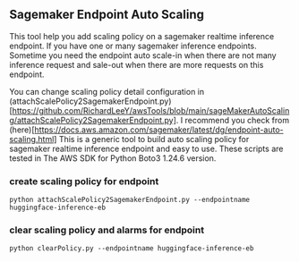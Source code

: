 ## Sagemaker Endpoint Auto Scaling

This tool help you add scaling policy on a sagemaker realtime inference endpoint. If you have one or many sagemaker inference endpoints. Sometime you need the endpoint  auto scale-in when there are not many inference request and sale-out when there are more requests on this endpoint.

You can change scaling policy detail configuration in (attachScalePolicy2SagemakerEndpoint.py)[https://github.com/RichardLeeY/awsTools/blob/main/sageMakerAutoScaling/attachScalePolicy2SagemakerEndpoint.py]. I recommend you check from (here)[https://docs.aws.amazon.com/sagemaker/latest/dg/endpoint-auto-scaling.html]
This is a generic tool to build auto scaling policy for sagemaker realtime inference endpoint and easy to use. These scripts are tested in The AWS SDK for Python Boto3 1.24.6 version.

### create scaling policy for endpoint 
    
```
python attachScalePolicy2SagemakerEndpoint.py --endpointname huggingface-inference-eb
```
### clear scaling policy and alarms for endpoint

```
python clearPolicy.py --endpointname huggingface-inference-eb

```

